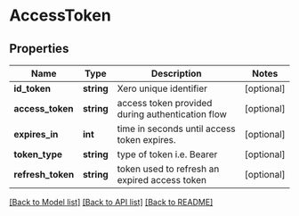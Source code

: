 # AccessToken

## Properties
Name | Type | Description | Notes
------------ | ------------- | ------------- | -------------
**id_token** | **string** | Xero unique identifier | [optional] 
**access_token** | **string** | access token provided during authentication flow | [optional] 
**expires_in** | **int** | time in seconds until access token expires. | [optional] 
**token_type** | **string** | type of token i.e. Bearer | [optional] 
**refresh_token** | **string** | token used to refresh an expired access token | [optional] 

[[Back to Model list]](../README.md#documentation-for-models) [[Back to API list]](../README.md#documentation-for-api-endpoints) [[Back to README]](../README.md)


